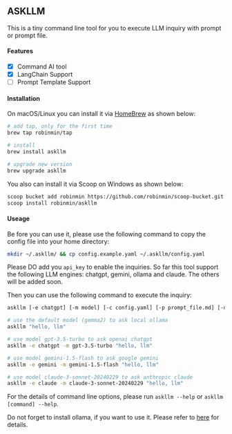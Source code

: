## ASKLLM

This is a tiny command line tool for you to execute LLM inquiry with prompt or prompt file. 

#### Features
- [x] Command AI tool
- [x] LangChain Support
- [ ] Prompt Template Support

#### Installation
On macOS/Linux you can install it via [HomeBrew](https://brew.sh/) as shown below:
```bash
# add tap, only for the first time
brew tap robinmin/tap

# install
brew install askllm

# upgrade new version
brew upgrade askllm
```

You also can install it via Scoop on Windows as shown below:
```bash
scoop bucket add robinmin https://github.com/robinmin/scoop-bucket.git
scoop install robinmin/askllm
```

#### Useage
Be fore you can use it, please use the following command to copy the config file into your home directory:
```bash
mkdir ~/.askllm/ && cp config.example.yaml ~/.askllm/config.yaml
```

Please DO add you `api_key` to enable the inquiries. So far this tool support the following LLM engines: chatgpt, gemini, ollama and claude. The others will be added soon.

Then you can use the following command to execute the inquiry:
```bash
askllm [-e chatgpt] [-m model] [-c config.yaml] [-p prompt_file.md] [-o output.md] [direct prompt instuctions]

# use the default model (gemma2) to ask local ollama
askllm "hello, llm"

# use model gpt-3.5-turbo to ask openai chatgpt
askllm -e chatgpt -m gpt-3.5-turbo "hello, llm"

# use model gemini-1.5-flash to ask google gemini
askllm -e gemini -m gemini-1.5-flash "hello, llm"

# use model claude-3-sonnet-20240229 to ask anthropic claude
askllm -e claude -m claude-3-sonnet-20240229 "hello, llm"

```

For the details of command line options, please run `askllm --help` or `askllm [command] --help`.

Do not forget to install ollama, if you want to use it. Please refer to [here](https://github.com/ollama/ollama) for details.

